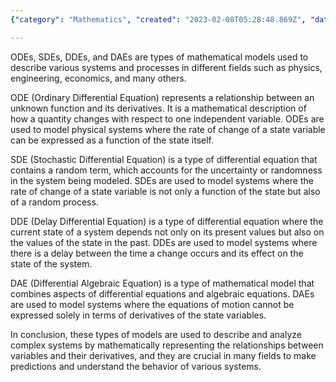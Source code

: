 ```yaml
---
{"category": "Mathematics", "created": "2023-02-08T05:28:48.869Z", "date": "2023-02-08 05:28:48", "description": "Differential equations are a type of mathematical model utilized across various disciplines such as physics, engineering, and economics to establish relationships between variables and their derivatives. These equations come in different forms, including Ordinary Differential Equations (ODEs), Stochastic Differential Equations (SDEs), Delay Differential Equations (DDEs), and Distributional Differential Equations (DAEs), each designed to account for specific system properties or uncertainties.", "modified": "2023-02-08T05:29:02.917Z", "tags": ["differential equations", "mathematical models", "physics", "engineering", "economics", "odes", "sdes", "ddes", "daes"], "title": "differential equations: ODE (Ordinary Differential Equation), SDE (Stochastic Differential Equation), DDE (Delay Differential Equation), DAE (Differential Algebraic Equation)"}

---
```


ODEs, SDEs, DDEs, and DAEs are types of mathematical models used to describe various systems and processes in different fields such as physics, engineering, economics, and many others.

ODE (Ordinary Differential Equation) represents a relationship between an unknown function and its derivatives. It is a mathematical description of how a quantity changes with respect to one independent variable. ODEs are used to model physical systems where the rate of change of a state variable can be expressed as a function of the state itself.

SDE (Stochastic Differential Equation) is a type of differential equation that contains a random term, which accounts for the uncertainty or randomness in the system being modeled. SDEs are used to model systems where the rate of change of a state variable is not only a function of the state but also of a random process.

DDE (Delay Differential Equation) is a type of differential equation where the current state of a system depends not only on its present values but also on the values of the state in the past. DDEs are used to model systems where there is a delay between the time a change occurs and its effect on the state of the system.

DAE (Differential Algebraic Equation) is a type of mathematical model that combines aspects of differential equations and algebraic equations. DAEs are used to model systems where the equations of motion cannot be expressed solely in terms of derivatives of the state variables.

In conclusion, these types of models are used to describe and analyze complex systems by mathematically representing the relationships between variables and their derivatives, and they are crucial in many fields to make predictions and understand the behavior of various systems.
